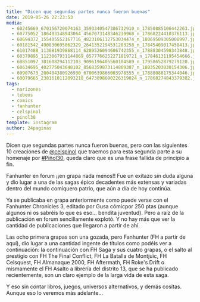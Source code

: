 ```yaml
---
title: "Dicen que segundas partes nunca fueron buenas"
date: 2019-05-26 22:23:53
media: 
  - 60245669_670156720074163_3593340547386732910_n_17850885106442263.jpg
  - 60775052_186403148943064_4567073148346239968_n_17868224410376113.jpg
  - 60694372_155405552167716_4823106112753034474_n_18069509305008997.jpg
  - 60181542_490830695062329_2641352194531203258_n_17845409017458413.jpg
  - 61017488_113681939868114_6289526094606742355_n_17888304598343848.jpg
  - 60379895_1123867931144869_8577766252271819721_n_17846131195454666.jpg
  - 60851097_301608294112103_9096196405560104589_n_17958652879279120.jpg
  - 60634695_402775043648102_8568359873114869387_n_18035203030154306.jpg
  - 60907673_200404380926930_6700639866003978555_n_17888088175344046.jpg
  - 60079665_2381610112093218_6473898690226319024_n_17868274843379382.jpg
tags: 
  - narizones
  - tebeos
  - comics
  - fanhunter
  - celspinol
  - pinol30
template: instagram
author: 24paginas
---
```


Dicen que segundas partes nunca fueron buenas, pero con las siguientes 10 creaciones de [@celspinol](https://instagram.com/celspinol) que traemos para esta segunda parte a su homenaje por [#Piñol30](/tags/pinol30), queda claro que es una frase fallida de principio a fin.


Fanhunter en forum ¡¡en grapa nada menos!! Fue un exitazo sin duda alguna y dio lugar a una de las sagas épico decadentes más extensas y variadas dentro del mundo comiquero patrio, que aún a día de hoy continúa.


Ya se publicaba en grapa anteriormente como puede verse con el Fanhunter Chronicles 3, editado por Gusa cómicpor 250 ptas (aunque algunos ni os sabréis lo que es eso... bendita juventud). Pero a raíz de la publicación en forum sencillamente explotó. Y no hay más que ver la cantidad de publicaciones que llegaron a partir de ahí.


Las ocho primera grapas son una gozada, pero Fanhunter (FH a partir de aquí), dio lugar a una cantidad ingente de títulos como podéis ver a continuación: la continuación con FH Saga y sus cuatro grapas, o el salto al prestigio con FH The Final Conflict, FH La Batalla de Montjuïc, FH Celsquest, FH Almanaque 2000, FH Aftermath, FH Roke's Drift o mismamente el FH Asalto a librería del distrito 13, que se ha publicado recientemente, son un claro ejemplo de la larga vida de esta saga.


Y eso sin contar libros, juegos, universos alternativos, y demás cositas. Aunque eso lo veremos más adelante...
